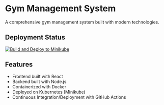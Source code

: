 # Gym Management System

A comprehensive gym management system built with modern technologies.

## Deployment Status
[![Build and Deploy to Minikube](https://github.com/SaimZia/SCD_PRoject/actions/workflows/deploy.yml/badge.svg)](https://github.com/SaimZia/SCD_PRoject/actions/workflows/deploy.yml)

## Features
- Frontend built with React
- Backend built with Node.js
- Containerized with Docker
- Deployed on Kubernetes (Minikube)
- Continuous Integration/Deployment with GitHub Actions 